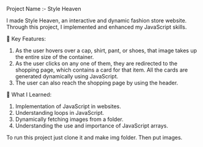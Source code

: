 Project Name :- Style Heaven

I made Style Heaven, an interactive and dynamic fashion store website. Through this project, I implemented and enhanced my JavaScript skills.

🌟 Key Features:

1. As the user hovers over a cap, shirt, pant, or shoes, that image takes up the entire size of the container.
2. As the user clicks on any one of them, they are redirected to the shopping page, which contains a card for that item. All the cards are generated dynamically using JavaScript.
3. The user can also reach the shopping page by using the header.

🌟 What I Learned:

1. Implementation of JavaScript in websites.
2. Understanding loops in JavaScript.
3. Dynamically fetching images from a folder.
4. Understanding the use and importance of JavaScript arrays.


To run this project just clone it and make img folder. 
Then put images. 
